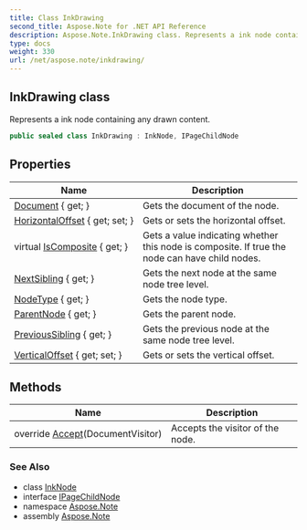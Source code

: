 ```yaml
---
title: Class InkDrawing
second_title: Aspose.Note for .NET API Reference
description: Aspose.Note.InkDrawing class. Represents a ink node containing any drawn content
type: docs
weight: 330
url: /net/aspose.note/inkdrawing/
---
```

## InkDrawing class

Represents a ink node containing any drawn content.

```csharp
public sealed class InkDrawing : InkNode, IPageChildNode
```

## Properties

| Name | Description |
| --- | --- |
| [Document](../../aspose.note/node/document/) { get; } | Gets the document of the node. |
| [HorizontalOffset](../../aspose.note/inkdrawing/horizontaloffset/) { get; set; } | Gets or sets the horizontal offset. |
| virtual [IsComposite](../../aspose.note/node/iscomposite/) { get; } | Gets a value indicating whether this node is composite. If true the node can have child nodes. |
| [NextSibling](../../aspose.note/node/nextsibling/) { get; } | Gets the next node at the same node tree level. |
| [NodeType](../../aspose.note/node/nodetype/) { get; } | Gets the node type. |
| [ParentNode](../../aspose.note/node/parentnode/) { get; } | Gets the parent node. |
| [PreviousSibling](../../aspose.note/node/previoussibling/) { get; } | Gets the previous node at the same node tree level. |
| [VerticalOffset](../../aspose.note/inkdrawing/verticaloffset/) { get; set; } | Gets or sets the vertical offset. |

## Methods

| Name | Description |
| --- | --- |
| override [Accept](../../aspose.note/inkdrawing/accept/)(DocumentVisitor) | Accepts the visitor of the node. |

### See Also

* class [InkNode](../inknode/)
* interface [IPageChildNode](../ipagechildnode/)
* namespace [Aspose.Note](../../aspose.note/)
* assembly [Aspose.Note](../../)


